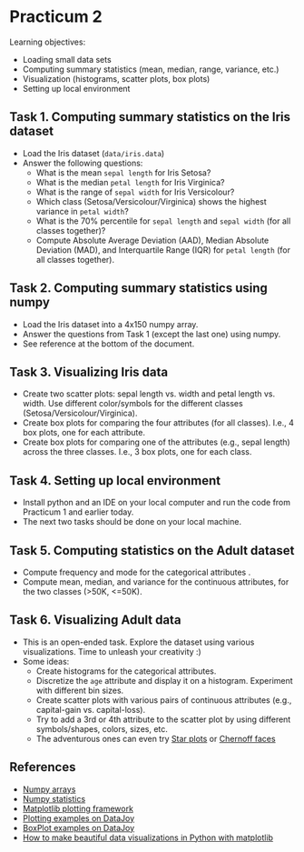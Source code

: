 Practicum 2
===========

Learning objectives:

  - Loading small data sets
  - Computing summary statistics (mean, median, range, variance, etc.)
  - Visualization (histograms, scatter plots, box plots)
  - Setting up local environment
  

## Task 1. Computing summary statistics on the Iris dataset
 
  - Load the Iris dataset (`data/iris.data`)
  - Answer the following questions:
    * What is the mean `sepal length` for Iris Setosa?
    * What is the median `petal length` for Iris Virginica?
    * What is the range of `sepal width` for Iris Versicolour?
    * Which class (Setosa/Versicolour/Virginica) shows the highest variance in `petal width`?
    * What is the 70% percentile for `sepal length` and `sepal width` (for all classes together)?
    * Compute Absolute Average Deviation (AAD), Median Absolute Deviation (MAD), and Interquartile Range (IQR) for `petal length` (for all classes together).
  
  
## Task 2. Computing summary statistics using numpy

  - Load the Iris dataset into a 4x150 numpy array.
  - Answer the questions from Task 1 (except the last one) using numpy.
  - See reference at the bottom of the document.


## Task 3. Visualizing Iris data

  - Create two scatter plots: sepal length vs. width and petal length vs. width. Use different color/symbols for the different classes (Setosa/Versicolour/Virginica).
  - Create box plots for comparing the four attributes (for all classes). I.e., 4 box plots, one for each attribute.
  - Create box plots for comparing one of the attributes (e.g., sepal length) across the three classes. I.e., 3 box plots, one for each class.


## Task 4. Setting up local environment

  - Install python and an IDE on your local computer and run the code from Practicum 1 and earlier today.
  - The next two tasks should be done on your local machine.
  

## Task 5. Computing statistics on the Adult dataset

  - Compute frequency and mode for the categorical attributes .
  - Compute mean, median, and variance for the continuous attributes, for the two classes (>50K, <=50K).
  

## Task 6. Visualizing Adult data

  - This is an open-ended task. Explore the dataset using various visualizations. Time to unleash your creativity :)
  - Some ideas:
    * Create histograms for the categorical attributes.
    * Discretize the `age` attribute and display it on a histogram. Experiment with different bin sizes.
    * Create scatter plots with various pairs of continuous attributes (e.g., capital-gain vs. capital-loss).
    * Try to add a 3rd or 4th attribute to the scatter plot by using different symbols/shapes, colors, sizes, etc.
    * The adventurous ones can even try [Star plots](http://matplotlib.org/examples/api/radar_chart.html) or [Chernoff faces](http://healthyalgorithms.com/2012/11/12/dataviz-in-python-chernoff-faces-with-matplotlib/)


## References

  - [Numpy arrays](http://docs.scipy.org/doc/numpy/reference/generated/numpy.array.html#numpy.array)
  - [Numpy statistics](http://docs.scipy.org/doc/numpy/reference/routines.statistics.html)
  - [Matplotlib plotting framework](http://matplotlib.org/api/pyplot_api.html)
  - [Plotting examples on DataJoy](https://www.getdatajoy.com/examples/549f08816e8e238a185a9056)
  - [BoxPlot examples on DataJoy](https://www.getdatajoy.com/examples/54ea09826e8e238a185a9068)
  - [How to make beautiful data visualizations in Python with matplotlib](http://www.randalolson.com/2014/06/28/how-to-make-beautiful-data-visualizations-in-python-with-matplotlib/)
    